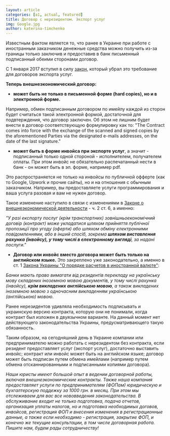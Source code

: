 ```yaml
---
layout: article
categories: [a1, actual, featured]
title: Договор с нерезидентом. Экспорт услуг 
img: Google.jpg
author: katerina-timchenko
---
```


Известным фактом является то, что ранее в Украине при работе с иностранным заказчиком денежные средства можно получить из-за 
границы только заключив и предоставив в банк письменный подписанный обеими сторонами договор. 

С 1 января 2017 вступил в силу [закон](http://zakon2.rada.gov.ua/laws/show/1792-19), который убрал это требование для договоров экспорта услуг. 

**Теперь внешнеэкономический договор:**

-	**может быть не только в письменной форме (hard copies), но и в электронной форме.** 

Например, обмен подписанным договором по имейлу каждой из сторон будет считаться такой электронной формой, достаточной для подвтерждения, что договор заключен. Об этом не лишним будет внести в договор соответствующую формулировку как то: "The Сontract comes into force with the exchange of the scanned and signed copies by the aforementioned Parties via the designated e-mails addresses, on the date of the last signature."

-	**может быть в форме инвойса при экспорте услуг**, а значит - подписанный только одной стороной - исполнителем, получателем оплаты. При этом инвойс не обязательно распечатанный нести в банк - он может быть в эл. форме, например pdf.

Это распространяется не только на инвойсы по публичной офферте (как то Google, Upwork и прочие сайты), но и на отношения с обычным заказчиком. Например, вы предоставляете услуги программирования и ваша услуга разовая и вам не нужен договор. 

Такое изменение наступило в связи с изменениями в [Законе о внешнеэкономической деятельности](http://zakon3.rada.gov.ua/laws/show/959-12) - ч. 2 ст. 6, а именно:

*"У разі експорту послуг (крім  транспортних)  зовнішньоекономічний договір (контракт) може 
укладатися   шляхом   прийняття  публічної  пропозиції  про  угоду 
(оферти)  або  шляхом  обміну  електронними  повідомленнями, або в 
інший спосіб, зокрема **шляхом виставлення рахунка (інвойсу), у тому 
числі  в  електронному  вигляді**,  за  надані послуги."*

-	 **Договор или инвойс вместо договора может быть только на английском языке.** Это закреплено уже законодательно, а именно в ст. 1 [Закона Украины "О порядке расчетов в иностранной валюте"](http://zakon5.rada.gov.ua/laws/show/185/94-%D0%B2%D1%80):

*Банки  мають  право  вимагати  від  резидентів  перекладу  на 
українську мову складених іноземною мовою документів, у тому числі 
рахунка  (інвойсу),  **крім  викладених  англійською  мовою**, а також 
викладених  іноземною  мовою  з одночасним викладенням українською 
(англійською) мовою.*

Ранее нерезидентов удивляла необходимость подписывать и украинскую версию контракта, которую они не понимали, когда контракт был изложен в двуязычном варианте. На данный момент нет действующего законодательства Украины, предусматривающего такую обязанность.

Таким образом, на сегодняшний день в Украине компании или предпринимателю можно работать с нерезидентом без контракта, если 
резидент предоставляет услуг (экспорт услуг), достаточно выставить инвойс; контракт или инвойс может быть на английском языке; 
договор может быть подписан путем обмена имейлами (например путем обмена отсканнированными и подписанными копиями договора).

*Наши юристы имеют большой опыт в ведении договорной работы, включая внешнеэкономические контракты. 
Также наша компания предоставляет услуги по предпринимателям (ФОПам) юридическую и бухгалтерскую поддежку за 1000 грн. в месяц. При этом мы отслеживаем для вас все нововведения законодательства. В обслуживание входит не только подготовка, подача отчетов, организация уплаты налогов, но и подготовка необходимых договов, инвойсов, регистрация ФОП и внесения изменения в регистрационные данные, а также если необходимо - регистрация, закрытие ФОП, и конечно же текущие консультации, в том числе договорная работа. Пишите нам, будем рады сотрудничеству!*
